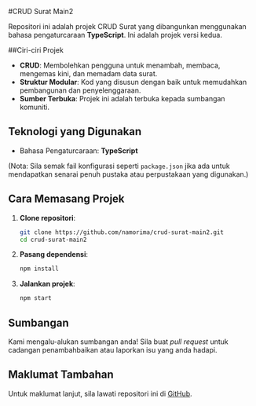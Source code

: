 #CRUD Surat Main2

Repositori ini adalah projek CRUD Surat yang dibangunkan menggunakan bahasa pengaturcaraan **TypeScript**. Ini adalah projek versi kedua.

##Ciri-ciri Projek
- **CRUD**: Membolehkan pengguna untuk menambah, membaca, mengemas kini, dan memadam data surat.
- **Struktur Modular**: Kod yang disusun dengan baik untuk memudahkan pembangunan dan penyelenggaraan.
- **Sumber Terbuka**: Projek ini adalah terbuka kepada sumbangan komuniti.

## Teknologi yang Digunakan
- Bahasa Pengaturcaraan: **TypeScript**

(Nota: Sila semak fail konfigurasi seperti `package.json` jika ada untuk mendapatkan senarai penuh pustaka atau perpustakaan yang digunakan.)

## Cara Memasang Projek
1. **Clone repositori**:
    ```bash
    git clone https://github.com/namorima/crud-surat-main2.git
    cd crud-surat-main2
    ```

2. **Pasang dependensi**:
    ```bash
    npm install
    ```

3. **Jalankan projek**:
    ```bash
    npm start
    ```

## Sumbangan
Kami mengalu-alukan sumbangan anda! Sila buat *pull request* untuk cadangan penambahbaikan atau laporkan isu yang anda hadapi.

## Maklumat Tambahan
Untuk maklumat lanjut, sila lawati repositori ini di [GitHub](https://github.com/namorima/crud-surat-main2).
 